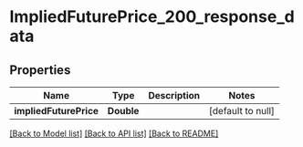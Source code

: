 # ImpliedFuturePrice_200_response_data
## Properties

| Name | Type | Description | Notes |
|------------ | ------------- | ------------- | -------------|
| **impliedFuturePrice** | **Double** |  | [default to null] |

[[Back to Model list]](../README.md#documentation-for-models) [[Back to API list]](../README.md#documentation-for-api-endpoints) [[Back to README]](../README.md)

